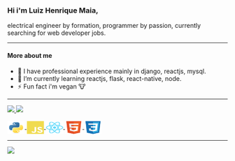 ### Hi i'm Luiz Henrique Maia,

electrical engineer by formation, programmer by passion, currently searching for web developer jobs.

---

#### More about me
- :briefcase: I have professional experience mainly in django, reactjs, mysql.
- 🌱 I’m currently learning reactjs, flask, react-native, node.
- ⚡ Fun fact i'm vegan :cow:

---
<div>
  <a href="https://github.com/luizhenriquemaia">
  <img height="180em" src="https://github-readme-stats.vercel.app/api?username=luizhenriquemaia&show_icons=true&theme=dracula&include_all_commits=true&count_private=true"/>
  <img height="180em" src="https://github-readme-stats.vercel.app/api/top-langs/?username=luizhenriquemaia&layout=compact&langs_count=7&theme=dracula"/>
</div>
<div style="display: inline_block"><br>
  <img align="center" alt="Python" height="30" width="40" src="https://raw.githubusercontent.com/devicons/devicon/master/icons/python/python-original.svg">
  <img align="center" alt="Js" height="30" width="40" src="https://raw.githubusercontent.com/devicons/devicon/master/icons/javascript/javascript-plain.svg">
  <img align="center" alt="React" height="30" width="40" src="https://raw.githubusercontent.com/devicons/devicon/master/icons/react/react-original.svg">
  <img align="center" alt="HTML" height="30" width="40" src="https://raw.githubusercontent.com/devicons/devicon/master/icons/html5/html5-original.svg">
  <img align="center" alt="CSS" height="30" width="40" src="https://raw.githubusercontent.com/devicons/devicon/master/icons/css3/css3-original.svg">
</div>
  
---
<div> 
  <a href="https://www.linkedin.com/in/luiz-henrique-maia/" target="_blank"><img src="https://img.shields.io/badge/-LinkedIn-%230077B5?style=for-the-badge&logo=linkedin&logoColor=white" target="_blank"></a> 
</div> 
